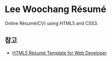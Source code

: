 # Lee Woochang Résumé

Online Résumé(CV) using HTML5 and CSS3.

## 참고

- [HTML5 Résumé Template for Web Developer](https://github.com/dhparkdh/html5-resume-template)
